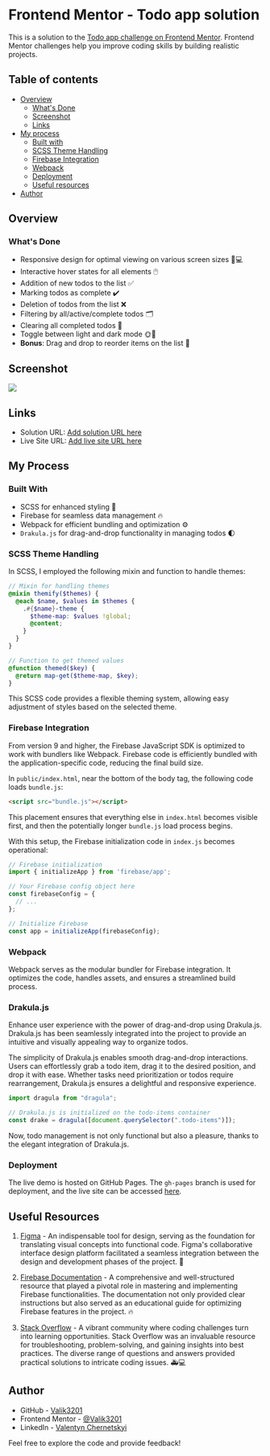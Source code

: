 # Frontend Mentor - Todo app solution

This is a solution to the [Todo app challenge on Frontend Mentor](https://www.frontendmentor.io/challenges/todo-app-Su1_KokOW). Frontend Mentor challenges help you improve coding skills by building realistic projects. 

## Table of contents

- [Overview](#overview)
  - [What's Done](#whats-done)
  - [Screenshot](#screenshot)
  - [Links](#links)
- [My process](#my-process)
  - [Built with](#built-with)
  - [SCSS Theme Handling](#SCSS-theme-handling)
  - [Firebase Integration](#firebase-integration)
  - [Webpack](#webpack)
  - [Deployment](#deployment)
  - [Useful resources](#useful-resources)
- [Author](#author)

## Overview

### What's Done

- Responsive design for optimal viewing on various screen sizes 📱💻
- Interactive hover states for all elements 🖱️
- Addition of new todos to the list ✅
- Marking todos as complete ✔️
- Deletion of todos from the list ❌
- Filtering by all/active/complete todos 🗂️
- Clearing all completed todos 🧹
- Toggle between light and dark mode 🌞🌚
- **Bonus**: Drag and drop to reorder items on the list 🔄

## Screenshot

![](./screenshot.jpg)

## Links

- Solution URL: [Add solution URL here](https://github.com/Valik3201/todo-list)
- Live Site URL: [Add live site URL here](https://valik3201.github.io/todo-list/)

## My Process

### Built With

- SCSS for enhanced styling 🎨
- Firebase for seamless data management 🔥
- Webpack for efficient bundling and optimization ⚙️
- `Drakula.js` for drag-and-drop functionality in managing todos 🌓

### SCSS Theme Handling

In SCSS, I employed the following mixin and function to handle themes:

```scss
// Mixin for handling themes
@mixin themify($themes) {
  @each $name, $values in $themes {
    .#{$name}-theme {
      $theme-map: $values !global;
      @content;
    }
  }
}

// Function to get themed values
@function themed($key) {
  @return map-get($theme-map, $key);
}
```

This SCSS code provides a flexible theming system, allowing easy adjustment of styles based on the selected theme.

### Firebase Integration

From version 9 and higher, the Firebase JavaScript SDK is optimized to work with bundlers like Webpack. Firebase code is efficiently bundled with the application-specific code, reducing the final build size.

In `public/index.html`, near the bottom of the body tag, the following code loads `bundle.js`:

```html
<script src="bundle.js"></script>
```

This placement ensures that everything else in `index.html` becomes visible first, and then the potentially longer `bundle.js` load process begins.

With this setup, the Firebase initialization code in `index.js` becomes operational:

```javascript
// Firebase initialization
import { initializeApp } from 'firebase/app';

// Your Firebase config object here
const firebaseConfig = {
  // ...
};

// Initialize Firebase
const app = initializeApp(firebaseConfig);
```

### Webpack 

Webpack serves as the modular bundler for Firebase integration. It optimizes the code, handles assets, and ensures a streamlined build process.

### Drakula.js 

Enhance user experience with the power of drag-and-drop using Drakula.js. Drakula.js has been seamlessly integrated into the project to provide an intuitive and visually appealing way to organize todos.

The simplicity of Drakula.js enables smooth drag-and-drop interactions. Users can effortlessly grab a todo item, drag it to the desired position, and drop it with ease. Whether tasks need prioritization or todos require rearrangement, Drakula.js ensures a delightful and responsive experience.

```javascript
import dragula from "dragula";

// Drakula.js is initialized on the todo-items container
const drake = dragula([document.querySelector(".todo-items")]);
```

Now, todo management is not only functional but also a pleasure, thanks to the elegant integration of Drakula.js.

### Deployment

The live demo is hosted on GitHub Pages. The `gh-pages` branch is used for deployment, and the live site can be accessed [here](https://valik3201.github.io/todo-list/).

## Useful Resources

1. [Figma](https://www.figma.com/) - An indispensable tool for design, serving as the foundation for translating visual concepts into functional code. Figma's collaborative interface design platform facilitated a seamless integration between the design and development phases of the project. 🎨

2. [Firebase Documentation](https://firebase.google.com/docs) - A comprehensive and well-structured resource that played a pivotal role in mastering and implementing Firebase functionalities. The documentation not only provided clear instructions but also served as an educational guide for optimizing Firebase features in the project. 🔥

3. [Stack Overflow](https://stackoverflow.com/) - A vibrant community where coding challenges turn into learning opportunities. Stack Overflow was an invaluable resource for troubleshooting, problem-solving, and gaining insights into best practices. The diverse range of questions and answers provided practical solutions to intricate coding issues. 🚑💻

## Author

- GitHub - [Valik3201](https://github.com/Valik3201)
- Frontend Mentor - [@Valik3201](https://www.frontendmentor.io/profile/Valik3201)
- LinkedIn - [Valentyn Chernetskyi](https://www.linkedin.com/in/valentynchernetskyi/)


Feel free to explore the code and provide feedback!

